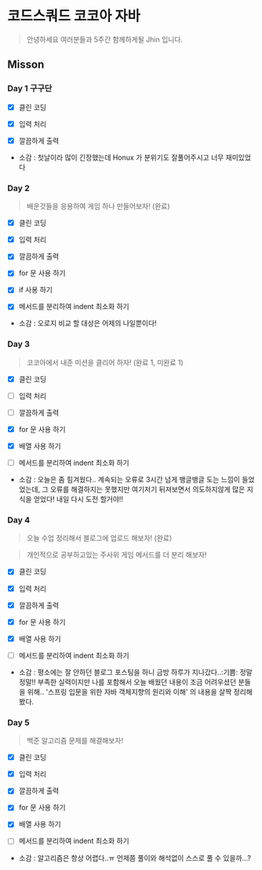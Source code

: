 # 코드스쿼드 코코아 자바
> 안녕하세요 여러분들과 5주간 함께하게될 Jhin 입니다.
## Misson
### Day 1 구구단
- [x] 클린 코딩
- [x] 입력 처리
- [x] 깔끔하게 출력


- 소감 : 첫날이라 많이 긴장했는데 Honux 가 분위기도 잘풀어주시고 너무 재미있었다

### Day 2
>배운것들을 응용하여 게임 하나 만들어보자! (완료)
- [x] 클린 코딩
- [x] 입력 처리
- [x] 깔끔하게 출력
- [x] for 문 사용 하기
- [x] if 사용 하기
- [x] 메서드를 분리하여 indent 최소화 하기


- 소감 : 오로지 비교 할 대상은 어제의 나일뿐이다!


### Day 3
>코코아에서 내준 미션을 클리어 하자! (완료 1, 미완료 1)
- [x] 클린 코딩
- [ ] 입력 처리
- [ ] 깔끔하게 출력
- [x] for 문 사용 하기
- [x] 배열 사용 하기
- [ ] 메서드를 분리하여 indent 최소화 하기


- 소감 : 오늘은 좀 힘겨웠다.. 계속되는 오류로 3시간 넘게 뱅글뱅글 도는 느낌이 들었었는데, 그 오류를 해결하지는 못했지만 여기저기 뒤져보면서 의도하지않게 많은 지식을 얻었다! 내일 다시 도전 할거야!!


### Day 4
>오늘 수업 정리해서 블로그에 업로드 해보자! (완료)

>개인적으로 공부하고있는 주사위 게임 메서드를 더 분리 해보자!
- [x] 클린 코딩
- [x] 입력 처리
- [x] 깔끔하게 출력
- [x] for 문 사용 하기
- [x] 배열 사용 하기
- [ ] 메서드를 분리하여 indent 최소화 하기


- 소감 : 평소에는 잘 안하던 블로그 포스팅을 하니 금방 하루가 지나갔다..:기쁨: 정말 정말!! 부족한 실력이지만 나를 포함해서 오늘 배웠던 내용이 조금 어려우셨던 분들을 위해.. '스프링 입문을 위한 자바 객체지향의 원리와 이해' 의 내용을 살짝 정리해봤다.


### Day 5
>백준 알고리즘 문제를 해결해보자!
- [x] 클린 코딩
- [x] 입력 처리
- [x] 깔끔하게 출력
- [x] for 문 사용 하기
- [x] 배열 사용 하기
- [ ] 메서드를 분리하여 indent 최소화 하기


- 소감 : 알고리즘은 항상 어렵다..ㅠ 언제쯤 풀이와 해석없이 스스로 풀 수 있을까...?

